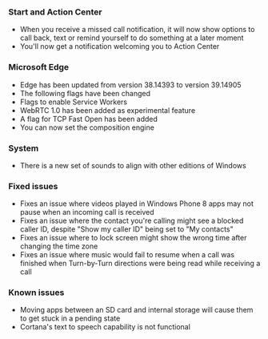 ### Start and Action Center
- When you receive a missed call notification, it will now show options to call back, text or remind yourself to do something at a later moment
- You'll now get a notification welcoming you to Action Center

### Microsoft Edge
- Edge has been updated from version 38.14393 to version 39.14905
- The following flags have been changed
 - Flags to enable Service Workers
 - WebRTC 1.0 has been added as experimental feature
 - A flag for TCP Fast Open has been added
 - You can now set the composition engine

### System
- There is a new set of sounds to align with other editions of Windows

### Fixed issues
- Fixes an issue where videos played in Windows Phone 8 apps may not pause when an incoming call is received
- Fixes an issue where the contact you're calling might see a blocked caller ID, despite "Show my caller ID" being set to "My contacts"
- Fixes an issue where to lock screen might show the wrong time after changing the time zone
- Fixes an issue where music would fail to resume when a call was finished when Turn-by-Turn directions were being read while receiving a call

### Known issues
- Moving apps between an SD card and internal storage will cause them to get stuck in a pending state
- Cortana's text to speech capability is not functional